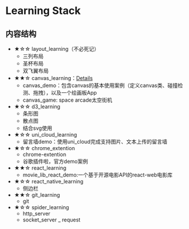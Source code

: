 # Learning Stack

## 内容结构
- ★☆☆ layout_learning（不必死记）
    - 三列布局
    - 圣杯布局
    - 双飞翼布局
- ★★☆ canvas_learning：[Details](canvas_learning/readme.md) 
    - canvas_demo：包含canvas的基本使用案例（定义canvas类、碰撞检测、拖拽），以及一个绘画板App
    - canvas_game: space arcade太空街机
- ★☆☆ d3_learning
    - 条形图
    - 散点图
    - 结合svg使用
- ★☆☆ uni_cloud_learning
    - 留言墙demo：使用uni_cloud完成支持图片、文本上传的留言墙
- ★☆☆ chrome_extention
    - chrome-extention
    - 谷歌插件啦，官方demo案例
- ★★☆ react_learning
    - movie_lib_react_demo:一个基于开源电影API的react-web电影库
- ★☆☆ react_native_learning
  - 侧边栏
- ★★☆ git_learning
    - git
- ★☆☆ spider_learning
    - http_server
    - socket_server
    _ request



